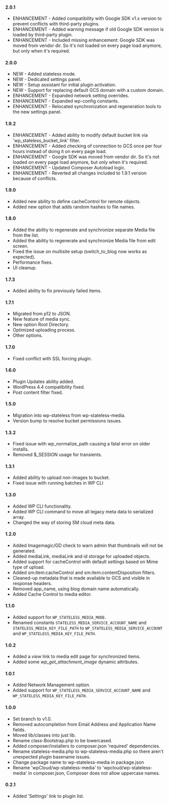 #### 2.0.1
* ENHANCEMENT - Added compatibility with Google SDK v1.x version to prevent conflicts with third-party plugins.
* ENHANCEMENT - Added warning message if old Google SDK version is loaded by third-party plugin.
* ENHANCEMENT - Included missing enhancement: Google SDK was moved from vendor dir. So it's not loaded on every page load anymore, but only when it's required.

#### 2.0.0
* NEW - Added stateless mode.
* NEW - Dedicated settings panel.
* NEW - Setup assistant for initial plugin activation.
* NEW - Support for replacing default GCS domain with a custom domain.
* ENHANCEMENT - Expanded network setting overrides.
* ENHANCEMENT - Expanded wp-config constants.
* ENHANCEMENT - Relocated synchronization and regeneration tools to the new settings panel.

#### 1.9.2
* ENHANCEMENT - Added ability to modify default bucket link via 'wp_stateless_bucket_link' filter.
* ENHANCEMENT - Added checking of connection to GCS once per four hours instead of doing it on every page load.
* ENHANCEMENT - Google SDK was moved from vendor dir. So it's not loaded on every page load anymore, but only when it's required.
* ENHANCEMENT - Updated Composer Autoload logic.
* ENHANCEMENT - Reverted all changes included to 1.9.1 version because of conflicts.

#### 1.9.0
* Added new ability to define cacheControl for remote objects.
* Added new option that adds random hashes to file names.

#### 1.8.0
* Added the ability to regenerate and synchronize separate Media file from the list.
* Added the ability to regenerate and synchronize Media file from edit screen.
* Fixed the issue on multisite setup (switch_to_blog now works as expected).
* Performance fixes.
* UI cleanup.

#### 1.7.3
* Added ability to fix previously failed items.

#### 1.7.1
* Migrated from p12 to JSON.
* New feature of media sync.
* New option Root Directory.
* Optimized uploading process.
* Other options.

#### 1.7.0
* Fixed conflict with SSL forcing plugin.

#### 1.6.0
* Plugin Updates ability added.
* WordPress 4.4 compatibility fixed.
* Post content filter fixed.

#### 1.5.0
* Migration into wp-stateless from wp-stateless-media.
* Version bump to resolve bucket permissions issues.
 
#### 1.3.2
* Fixed issue with wp_normalize_path causing a fatal error on older installs.
* Removed $_SESSION usage for transients.

#### 1.3.1
* Added ability to upload non-images to bucket.
* Fixed issue with running batches in WP CLI

#### 1.3.0
* Added WP CLI functionality.
* Added WP CLI command to move all legacy meta data to serialized array.
* Changed the way of storing SM cloud meta data.

#### 1.2.0
* Added Imagemagic/GD check to warn admin that thumbnails will not be generated.
* Added mediaLink, mediaLink and id storage for uploaded objects.
* Added support for cacheControl with default settings based on Mime type of upload.
* Added sm:item:cacheControl and sm:item:contentDisposition filters.
* Cleaned-up metadata that is made available to GCS and visible in response headers.
* Removed app_name, using blog domain name automatically.
* Added Cache Control to media editor.

#### 1.1.0
* Added support for <code>WP_STATELESS_MEDIA_MODE</code>.
* Renamed constants <code>STATELESS_MEDIA_SERVICE_ACCOUNT_NAME</code> and <code>STATELESS_MEDIA_KEY_FILE_PATH</code> to <code>WP_STATELESS_MEDIA_SERVICE_ACCOUNT</code> and <code>WP_STATELESS_MEDIA_KEY_FILE_PATH</code>.

#### 1.0.2
* Added a *view* link to media edit page for synchronized items.
* Added some *wp_get_attachment_image* dynamic attributes.

#### 1.0.1
* Added Network Management option.
* Added support for <code>WP_STATELESS_MEDIA_SERVICE_ACCOUNT_NAME</code> and <code>WP_STATELESS_MEDIA_KEY_FILE_PATH</code>.

#### 1.0.0
* Set branch to v1.0.
* Removed autocompletion from Email Address and Application Name fields.
* Moved lib/classes into just lib.
* Rename class-Bootstrap.php to be lowercased.
* Added composer/installers to composer.json 'required' dependencies.
* Rename stateless-media.php to wp-stateless-media.php so there aren't unexpected plugin basename issues.
* Change package name to wp-stateless-media in package.json
* Rename 'wpCloud/wp-stateless-media' to 'wpcloud/wp-stateless-media' in composer.json, Composer does not allow uppercase names.

#### 0.2.1
* Added 'Settings' link to plugin list.
